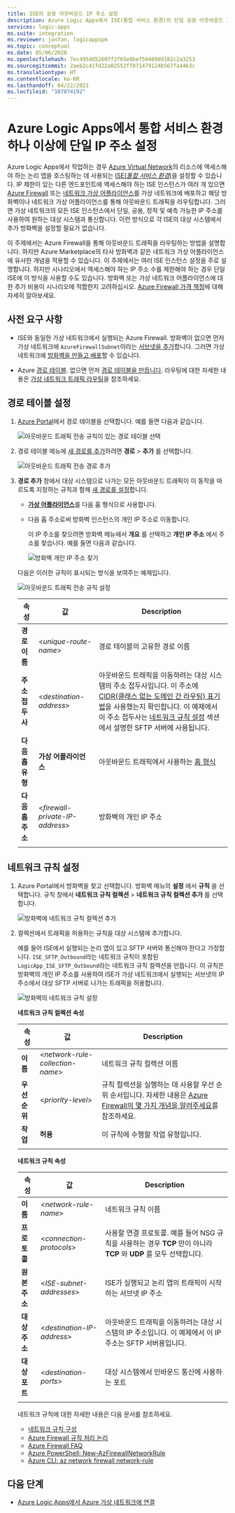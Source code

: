 ```yaml
---
title: ISE의 공용 아웃바운드 IP 주소 설정
description: Azure Logic Apps에서 ISE(통합 서비스 환경)의 단일 공용 아웃바운드 IP 주소를 설정하는 방법 알아보기
services: logic-apps
ms.suite: integration
ms.reviewer: jonfan, logicappspm
ms.topic: conceptual
ms.date: 05/06/2020
ms.openlocfilehash: 7ec495dd52607f2f65e0bef50489dd182c2a3253
ms.sourcegitcommit: 2aeb2c41fd22a02552ff871479124b567fa4463c
ms.translationtype: HT
ms.contentlocale: ko-KR
ms.lasthandoff: 04/22/2021
ms.locfileid: "107874192"
---
```

# <a name="set-up-a-single-ip-address-for-one-or-more-integration-service-environments-in-azure-logic-apps"></a>Azure Logic Apps에서 통합 서비스 환경 하나 이상에 단일 IP 주소 설정

Azure Logic Apps에서 작업하는 경우 [Azure Virtual Network](../virtual-network/virtual-networks-overview.md)의 리소스에 액세스해야 하는 논리 앱을 호스팅하는 데 사용되는 [ISE(*통합 서비스 환경*)](../logic-apps/connect-virtual-network-vnet-isolated-environment-overview.md)을 설정할 수 있습니다. IP 제한이 있는 다른 엔드포인트에 액세스해야 하는 ISE 인스턴스가 여러 개 있으면 [Azure Firewall](../firewall/overview.md) 또는 [네트워크 가상 어플라이언스](../virtual-network/virtual-networks-overview.md#filter-network-traffic)를 가상 네트워크에 배포하고 해당 방화벽이나 네트워크 가상 어플라이언스를 통해 아웃바운드 트래픽을 라우팅합니다. 그러면 가상 네트워크의 모든 ISE 인스턴스에서 단일, 공용, 정적 및 예측 가능한 IP 주소를 사용하여 원하는 대상 시스템과 통신합니다. 이런 방식으로 각 ISE의 대상 시스템에서 추가 방화벽을 설정할 필요가 없습니다.

이 주제에서는 Azure Firewall을 통해 아웃바운드 트래픽을 라우팅하는 방법을 설명합니다. 하지만 Azure Marketplace의 타사 방화벽과 같은 네트워크 가상 어플라이언스에 유사한 개념을 적용할 수 있습니다. 이 주제에서는 여러 ISE 인스턴스 설정을 주로 설명합니다. 하지만 시나리오에서 액세스해야 하는 IP 주소 수를 제한해야 하는 경우 단일 ISE에 이 방식을 사용할 수도 있습니다. 방화벽 또는 가상 네트워크 어플라이언스에 대한 추가 비용이 시나리오에 적합한지 고려하십시오. [Azure Firewall 가격 책정](https://azure.microsoft.com/pricing/details/azure-firewall/)에 대해 자세히 알아보세요.

## <a name="prerequisites"></a>사전 요구 사항

* ISE와 동일한 가상 네트워크에서 실행되는 Azure Firewall. 방화벽이 없으면 먼저 가상 네트워크에 `AzureFirewallSubnet`이라는 [서브넷을 추가](../virtual-network/virtual-network-manage-subnet.md#add-a-subnet)합니다. 그러면 가상 네트워크에 [방화벽을 만들고 배포](../firewall/tutorial-firewall-deploy-portal.md#deploy-the-firewall)할 수 있습니다.

* Azure [경로 테이블](../virtual-network/manage-route-table.md). 없으면 먼저 [경로 테이블을 만듭니다](../virtual-network/manage-route-table.md#create-a-route-table). 라우팅에 대한 자세한 내용은 [가상 네트워크 트래픽 라우팅](../virtual-network/virtual-networks-udr-overview.md)을 참조하세요.

## <a name="set-up-route-table"></a>경로 테이블 설정

1. [Azure Portal](https://portal.azure.com)에서 경로 테이블을 선택합니다. 예를 들면 다음과 같습니다.

   ![아웃바운드 트래픽 전송 규칙이 있는 경로 테이블 선택](./media/connect-virtual-network-vnet-set-up-single-ip-address/select-route-table-for-virtual-network.png)

1. 경로 테이블 메뉴에 [새 경로를 추가](../virtual-network/manage-route-table.md#create-a-route)하려면 **경로** > **추가** 를 선택합니다.

   ![아웃바운드 트래픽 전송 경로 추가](./media/connect-virtual-network-vnet-set-up-single-ip-address/add-route-to-route-table.png)

1. **경로 추가** 창에서 대상 시스템으로 나가는 모든 아웃바운드 트래픽이 이 동작을 따르도록 지정하는 규칙과 함께 [새 경로를 설정](../virtual-network/manage-route-table.md#create-a-route)합니다.

   * [**가상 어플라이언스**](../virtual-network/virtual-networks-udr-overview.md#user-defined)를 다음 홉 형식으로 사용합니다.

   * 다음 홉 주소로써 방화벽 인스턴스의 개인 IP 주소로 이동합니다.

     이 IP 주소를 찾으려면 방화벽 메뉴에서 **개요** 를 선택하고 **개인 IP 주소** 에서 주소를 찾습니다. 예를 들면 다음과 같습니다.

     ![방화벽 개인 IP 주소 찾기](./media/connect-virtual-network-vnet-set-up-single-ip-address/find-firewall-private-ip-address.png)

   다음은 이러한 규칙이 표시되는 방식을 보여주는 예제입니다.

   ![아웃바운드 트래픽 전송 규칙 설정](./media/connect-virtual-network-vnet-set-up-single-ip-address/add-rule-to-route-table.png)

   | 속성 | 값 | Description |
   |----------|-------|-------------|
   | **경로 이름** | <*unique-route-name*> | 경로 테이블의 고유한 경로 이름 |
   | **주소 접두사** | <*destination-address*> | 아웃바운드 트래픽을 이동하려는 대상 시스템의 주소 접두사입니다. 이 주소에 [CIDR(클래스 없는 도메인 간 라우팅) 표기법](https://en.wikipedia.org/wiki/Classless_Inter-Domain_Routing)을 사용했는지 확인합니다. 이 예제에서 이 주소 접두사는 [네트워크 규칙 설정](#set-up-network-rule) 섹션에서 설명한 SFTP 서버에 사용됩니다. |
   | **다음 홉 유형** | **가상 어플라이언스** | 아웃바운드 트래픽에서 사용하는 [홉 형식](../virtual-network/virtual-networks-udr-overview.md#next-hop-types-across-azure-tools) |
   | **다음 홉 주소** | <*firewall-private-IP-address*> | 방화벽의 개인 IP 주소 |
   |||

<a name="set-up-network-rule"></a>

## <a name="set-up-network-rule"></a>네트워크 규칙 설정

1. Azure Portal에서 방화벽을 찾고 선택합니다. 방화벽 메뉴의 **설정** 에서 **규칙** 을 선택합니다. 규칙 창에서 **네트워크 규칙 컬렉션** > **네트워크 규칙 컬렉션 추가** 를 선택합니다.

   ![방화벽에 네트워크 규칙 컬렉션 추가](./media/connect-virtual-network-vnet-set-up-single-ip-address/add-network-rule-collection.png)

1. 컬렉션에서 트래픽을 허용하는 규칙을 대상 시스템에 추가합니다.

   예를 들어 ISE에서 실행되는 논리 앱이 있고 SFTP 서버와 통신해야 한다고 가정합니다. `ISE_SFTP_Outbound`라는 네트워크 규칙이 포함된 `LogicApp_ISE_SFTP_Outbound`라는 네트워크 규칙 컬렉션을 만듭니다. 이 규칙은 방화벽의 개인 IP 주소를 사용하여 ISE가 가상 네트워크에서 실행되는 서브넷의 IP 주소에서 대상 SFTP 서버로 나가는 트래픽을 허용합니다.

   ![방화벽의 네트워크 규칙 설정](./media/connect-virtual-network-vnet-set-up-single-ip-address/set-up-network-rule-for-firewall.png)

   **네트워크 규칙 컬렉션 속성**

   | 속성 | 값 | Description |
   |----------|-------|-------------|
   | **이름** | <*network-rule-collection-name*> | 네트워크 규칙 컬렉션 이름 |
   | **우선 순위** | <*priority-level*> | 규칙 컬렉션을 실행하는 데 사용할 우선 순위 순서입니다. 자세한 내용은 [Azure Firewall의 몇 가지 개념을 알려주세요](../firewall/firewall-faq.yml#what-are-some-azure-firewall-concepts)를 참조하세요. |
   | **작업** | **허용** | 이 규칙에 수행할 작업 유형입니다. |
   |||

   **네트워크 규칙 속성**

   | 속성 | 값 | Description |
   |----------|-------|-------------|
   | **이름** | <*network-rule-name*> | 네트워크 규칙 이름 |
   | **프로토콜** | <*connection-protocols*> | 사용할 연결 프로토콜. 예를 들어 NSG 규칙을 사용하는 경우 **TCP** 만이 아니라 **TCP** 와 **UDP** 를 모두 선택합니다. |
   | **원본 주소** | <*ISE-subnet-addresses*> | ISE가 실행되고 논리 앱의 트래픽이 시작하는 서브넷 IP 주소 |
   | **대상 주소** | <*destination-IP-address*> | 아웃바운드 트래픽을 이동하려는 대상 시스템의 IP 주소입니다. 이 예제에서 이 IP 주소는 SFTP 서버용입니다. |
   | **대상 포트** | <*destination-ports*> | 대상 시스템에서 인바운드 통신에 사용하는 포트 |
   |||

   네트워크 규칙에 대한 자세한 내용은 다음 문서를 참조하세요.

   * [네트워크 규칙 구성](../firewall/tutorial-firewall-deploy-portal.md#configure-a-network-rule)
   * [Azure Firewall 규칙 처리 논리](../firewall/rule-processing.md#network-rules-and-applications-rules)
   * [Azure Firewall FAQ](../firewall/firewall-faq.yml)
   * [Azure PowerShell: New-AzFirewallNetworkRule](/powershell/module/az.network/new-azfirewallnetworkrule)
   * [Azure CLI: az network firewall network-rule](/cli/azure/network/firewall/network-rule#az_network_firewall_network_rule_create)

## <a name="next-steps"></a>다음 단계

* [Azure Logic Apps에서 Azure 가상 네트워크에 연결](../logic-apps/connect-virtual-network-vnet-isolated-environment.md)
